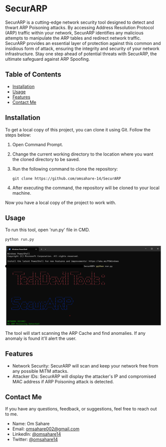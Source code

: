 # SecurARP

SecurARP is a cutting-edge network security tool designed to detect and thwart ARP Poisoning attacks. By accessing Address Resolution Protocol (ARP) traffic within your network, SecurARP identifies any malicious attempts to manipulate the ARP tables and redirect network traffic. SecurARP provides an essential layer of protection against this common and insidious form of attack, ensuring the integrity and security of your network infrastructure. Stay one step ahead of potential threats with SecurARP, the ultimate safeguard against ARP Spoofing.

## Table of Contents

- [Installation](#installation)
- [Usage](#usage)
- [Features](#features)
- [Contact Me](#contact-me)

## Installation

To get a local copy of this project, you can clone it using Git. Follow the steps below:

1. Open Command Prompt.
2. Change the current working directory to the location where you want the cloned directory to be saved.
3. Run the following command to clone the repository:

   ```shell
   git clone https://github.com/omsahare-14/SecurARP
   ```
4. After executing the command, the repository will be cloned to your local machine.

Now you have a local copy of the project to work with.

## Usage

To run this tool, open 'run.py' file in CMD.
   
   ```shell
   python run.py
   ```
![Home Screen](Screenshots/1.png)

The tool will start scanning the ARP Cache and find anomalies. If any anomaly is found it'll alert the user.

## Features

- Network Security: SecurARP will scan and keep your network free from any possible MiTM attacks.
- Attacker IDs: SecurARP will display the attacker's IP and compromised MAC address if ARP Poisoning attack is detected.

## Contact Me

If you have any questions, feedback, or suggestions, feel free to reach out to me.

- Name: Om Sahare
- Email: [omsahare002@gmail.com](mailto:omsahare002@gmail.com)
- LinkedIn: [@omsahare14](https://www.linkedin.com/in/omsahare14/)
- Twitter: [@omsahare14](https://twitter.com/omsahare14)

